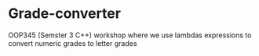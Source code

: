 # Grade-converter
OOP345 (Semster 3 C++) workshop where we use lambdas expressions to convert numeric grades to letter grades
